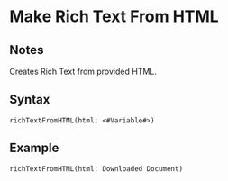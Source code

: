 # Make Rich Text From HTML
## Notes
Creates Rich Text from provided HTML.
## Syntax
```
richTextFromHTML(html: <#Variable#>)
```
## Example
```
richTextFromHTML(html: Downloaded Document)
```